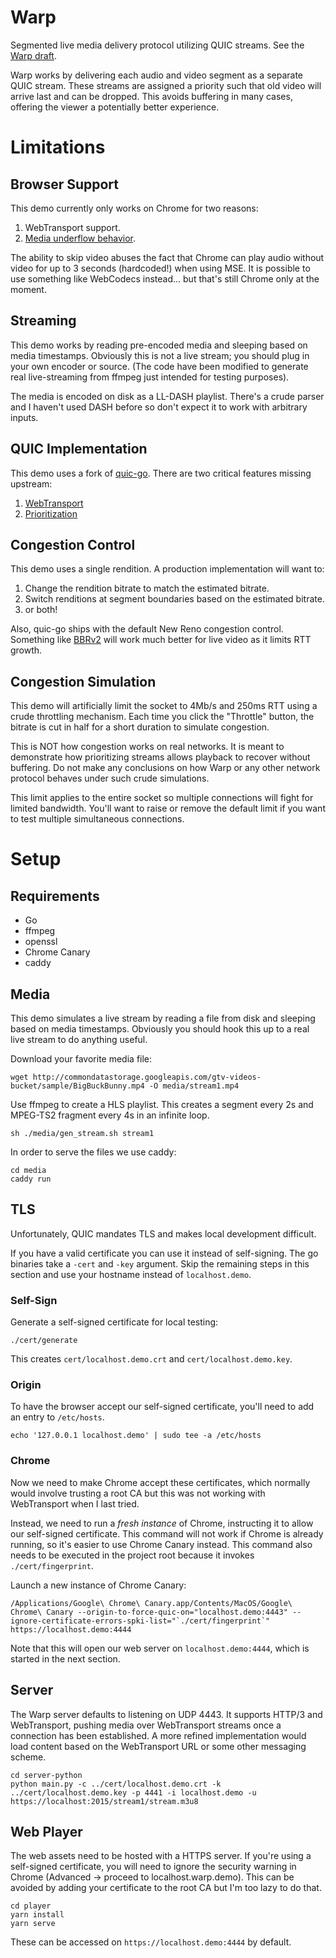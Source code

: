 # Warp
Segmented live media delivery protocol utilizing QUIC streams. See the [Warp draft](https://datatracker.ietf.org/doc/draft-lcurley-warp/).

Warp works by delivering each audio and video segment as a separate QUIC stream. These streams are assigned a priority such that old video will arrive last and can be dropped. This avoids buffering in many cases, offering the viewer a potentially better experience.

# Limitations
## Browser Support
This demo currently only works on Chrome for two reasons:

1. WebTransport support.
2. [Media underflow behavior](https://github.com/whatwg/html/issues/6359).

The ability to skip video abuses the fact that Chrome can play audio without video for up to 3 seconds (hardcoded!) when using MSE. It is possible to use something like WebCodecs instead... but that's still Chrome only at the moment.

## Streaming
This demo works by reading pre-encoded media and sleeping based on media timestamps. Obviously this is not a live stream; you should plug in your own encoder or source. (The code have been modified to generate real live-streaming from ffmpeg just intended for testing purposes).

The media is encoded on disk as a LL-DASH playlist. There's a crude parser and I haven't used DASH before so don't expect it to work with arbitrary inputs.

## QUIC Implementation
This demo uses a fork of [quic-go](https://github.com/lucas-clemente/quic-go). There are two critical features missing upstream:

1. [WebTransport](https://github.com/lucas-clemente/quic-go/issues/3191)
2. [Prioritization](https://github.com/lucas-clemente/quic-go/pull/3442)

## Congestion Control
This demo uses a single rendition. A production implementation will want to:

1. Change the rendition bitrate to match the estimated bitrate.
2. Switch renditions at segment boundaries based on the estimated bitrate.
3. or both!

Also, quic-go ships with the default New Reno congestion control. Something like [BBRv2](https://github.com/lucas-clemente/quic-go/issues/341) will work much better for live video as it limits RTT growth.

## Congestion Simulation
This demo will artificially limit the socket to 4Mb/s and 250ms RTT using a crude throttling mechanism. Each time you click the "Throttle" button, the bitrate is cut in half for a short duration to simulate congestion.

This is NOT how congestion works on real networks. It is meant to demonstrate how prioritizing streams allows playback to recover without buffering. Do not make any conclusions on how Warp or any other network protocol behaves under such crude simulations.

This limit applies to the entire socket so multiple connections will fight for limited bandwidth. You'll want to raise or remove the default limit if you want to test multiple simultaneous connections.


# Setup
## Requirements
* Go
* ffmpeg
* openssl
* Chrome Canary
* caddy

## Media
This demo simulates a live stream by reading a file from disk and sleeping based on media timestamps. Obviously you should hook this up to a real live stream to do anything useful.

Download your favorite media file:
```
wget http://commondatastorage.googleapis.com/gtv-videos-bucket/sample/BigBuckBunny.mp4 -O media/stream1.mp4
```

Use ffmpeg to create a HLS playlist. This creates a segment every 2s and MPEG-TS2 fragment every 4s in an infinite loop.
```
sh ./media/gen_stream.sh stream1
```

In order to serve the files we use caddy:
```
cd media
caddy run
```

## TLS
Unfortunately, QUIC mandates TLS and makes local development difficult.

If you have a valid certificate you can use it instead of self-signing. The go binaries take a `-cert` and `-key` argument. Skip the remaining steps in this section and use your hostname instead of `localhost.demo`.

### Self-Sign
Generate a self-signed certificate for local testing:
```
./cert/generate
```

This creates `cert/localhost.demo.crt` and `cert/localhost.demo.key`.

### Origin
To have the browser accept our self-signed certificate, you'll need to add an entry to `/etc/hosts`.

```
echo '127.0.0.1 localhost.demo' | sudo tee -a /etc/hosts
```

### Chrome
Now we need to make Chrome accept these certificates, which normally would involve trusting a root CA but this was not working with WebTransport when I last tried.

Instead, we need to run a *fresh instance* of Chrome, instructing it to allow our self-signed certificate. This command will not work if Chrome is already running, so it's easier to use Chrome Canary instead. This command also needs to be executed in the project root because it invokes `./cert/fingerprint`.

Launch a new instance of Chrome Canary:
```
/Applications/Google\ Chrome\ Canary.app/Contents/MacOS/Google\ Chrome\ Canary --origin-to-force-quic-on="localhost.demo:4443" --ignore-certificate-errors-spki-list="`./cert/fingerprint`" https://localhost.demo:4444
```

Note that this will open our web server on `localhost.demo:4444`, which is started in the next section.

## Server
The Warp server defaults to listening on UDP 4443. It supports HTTP/3 and WebTransport, pushing media over WebTransport streams once a connection has been established. A more refined implementation would load content based on the WebTransport URL or some other messaging scheme.

```
cd server-python
python main.py -c ../cert/localhost.demo.crt -k ../cert/localhost.demo.key -p 4441 -i localhost.demo -u https://localhost:2015/stream1/stream.m3u8
```

## Web Player
The web assets need to be hosted with a HTTPS server. If you're using a self-signed certificate, you will need to ignore the security warning in Chrome (Advanced -> proceed to localhost.warp.demo). This can be avoided by adding your certificate to the root CA but I'm too lazy to do that.

```
cd player
yarn install
yarn serve
```

These can be accessed on `https://localhost.demo:4444` by default.
